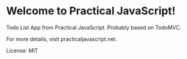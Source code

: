Welcome to Practical JavaScript!
============================

Todo List App from Practical JavaScript.
Probably based on TodoMVC.

For more details, visit practicaljavascript.net.

License: MIT
